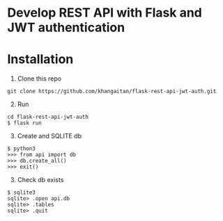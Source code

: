 # Develop REST API with Flask and JWT authentication

# Installation

1. Clone this repo

```
git clone https://github.com/khangaitan/flask-rest-api-jwt-auth.git
```

2. Run 

```
cd flask-rest-api-jwt-auth
$ flask run
```

3. Create and SQLITE db

```
$ python3
>>> from api import db
>>> db.create_all()
>>> exit()
```

3. Check db exists

```
$ sqlite3
sqlite> .open api.db
sqlite> .tables
sqlite> .quit
```
